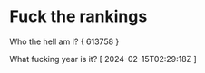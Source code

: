 # Fuck the rankings

Who the hell am I?
{ 613758 }

What fucking year is it?
[ 2024-02-15T02:29:18Z ]
